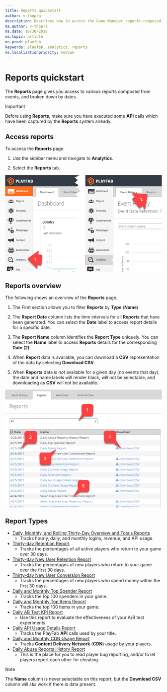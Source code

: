 ```yaml
---
title: Reports quickstart
author: v-thopra
description: Describes how to access the Game Manager reports composed from events, and broken down by dates.
ms.author: v-thopra
ms.date: 10/30/2018
ms.topic: article
ms.prod: playfab
keywords: playfab, analytics, reports
ms.localizationpriority: medium
---
```


# Reports quickstart

The **Reports** page gives you access to various reports composed from events, and broken down by dates.

> [!IMPORTANT]
> Before using **Reports**, make sure you have executed some **API** calls which have been captured by the **Reports** system already.

## Access reports

To access the **Reports** page:

1. Use the sidebar menu and navigate to **Analytics**.

2. Select the **Reports** tab.

![Game Manager - Analytics - Reports](media/tutorials/game-manager-analytics-open-reports.png)  

## Reports overview

The following shows an overview of the **Reports** page.

1. The First section allows you to filter **Reports** by **Type** (**Name**).

2. The **Report Date** column lists the time intervals for all **Reports** that have been  generated. You can select the **Date** label to access report details for a specific date.

3. The **Report Name** column identifies the **Report Type** uniquely. You can select the **Name** label to access **Reports** details for the corresponding **Date (2)**.

4. When **Report** data is available, you can download a **CSV** representation of the data by selecting **Download CSV**.

5. When **Reports** data is *not* available for a given day (no events that day), the date and name labels will render black, will not be selectable, and downloading as **CSV** will not be available.

![Game Manager - Analytics - Reports](media/tutorials/game-manager-analytics-reports-overview.png)  

## Report Types

- [Daily, Monthly, and Rolling Thirty-Day Overview and Totals Reports](daily-monthly-and-rolling-30-day-overview-and-totals-reports.md)
  - Tracks hourly, daily, and monthly logins, revenue, and API usage.
- [Thirty-day Retention Report](thirty-day-retention-report.md)
  - Tracks the percentages of all active players who return to your game over 30 days.
- [Thirty-day New User Retention Report](thirty-day-new-user-retention-report.md)
  - Tracks the percentages of new players who return to your game over the first 30 days.
- [Thirty-day New User Conversion Report](thirty-day-new-user-conversion-report.md)
  - Tracks the percentages of new players who spend money within the first 30 days.
- [Daily and Monthly Top Spender Report](daily-and-monthly-top-spender-report.md)
  - Tracks the top 100 spenders in your game.
- [Daily and Monthly Top Items Report](daily-and-monthly-top-items-report.md)
  - Tracks the top 100 items in your game.
- [Daily AB Test KPI Report](daily-ab-test-kpi-report.md)
  - Use this report to evaluate the effectiveness of your A/B test experiments.
- [Daily API Usage Details Report](daily-api-usage-details-report.md)
  - Tracks the PlayFab **API** calls used by your title.
- [Daily and Monthly CDN Usage Report](daily-and-monthly-cdn-usage-report.md)
  - Tracks **Content Delivery Network** (**CDN**) usage by your players.
- [Daily Abuse Reports History Report](daily-abuse-reports-history-report.md)
  - This is the place for you to read player bug reporting, and/or to let players report each other for cheating.
> [!NOTE]
> The **Name** column is never selectable on this report, but the **Download CSV** column will *still* work if there is data present.
